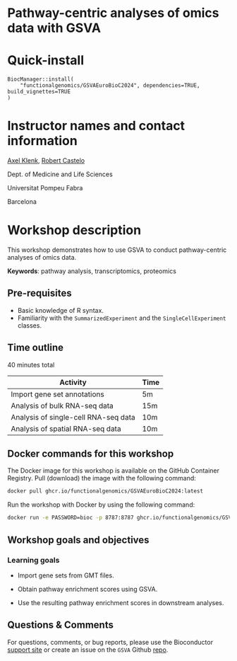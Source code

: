 # Pathway-centric analyses of omics data with GSVA

# Quick-install

```
BiocManager::install(
    "functionalgenomics/GSVAEuroBioC2024", dependencies=TRUE, build_vignettes=TRUE
)
```

# Instructor names and contact information

[Axel Klenk](mailto:axelvolker.klenk@upf.edu),
[Robert Castelo](mailto:robert.castelo@upf.edu)

Dept. of Medicine and Life Sciences

Universitat Pompeu Fabra

Barcelona

# Workshop description

This workshop demonstrates how to use GSVA to conduct pathway-centric analyses of
omics data.

**Keywords**: pathway analysis, transcriptomics, proteomics

## Pre-requisites

* Basic knowledge of R syntax.
* Familiarity with the `SummarizedExperiment` and the `SingleCellExperiment` classes.

## Time outline

40 minutes total

| Activity                             | Time |
|--------------------------------------|------|
| Import gene set annotations          |  5m  |
| Analysis of bulk RNA-seq data        | 15m  |
| Analysis of single-cell RNA-seq data | 10m  |
| Analysis of spatial RNA-seq data     | 10m  |

## Docker commands for this workshop

The Docker image for this workshop is available on the GitHub Container
Registry. Pull (download) the image with the following command:

```sh
docker pull ghcr.io/functionalgenomics/GSVAEuroBioC2024:latest
```

Run the workshop with Docker by using the following command:

```sh
docker run -e PASSWORD=bioc -p 8787:8787 ghcr.io/functionalgenomics/GSVAEuroBioC2024:latest
```

## Workshop goals and objectives

### Learning goals

* Import gene sets from GMT files.

* Obtain pathway enrichment scores using GSVA.

* Use the resulting pathway enrichment scores in downstream analyses.

## Questions & Comments

For questions, comments, or bug reports, please use the
Bioconductor [support site](https://support.bioconductor.org/) or create an
issue on the `GSVA` Github [repo](https://github.com/rcastelo/GSVA/issues).
